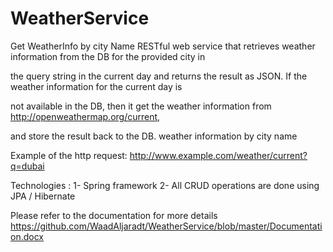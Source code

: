 WeatherService
==============

Get WeatherInfo by city Name
RESTful web service that retrieves weather information from the DB for the provided city in

the query string in the current day and returns the result as JSON. If the weather information for the current day is

not available in the DB, then it get the weather information from http://openweathermap.org/current,

and store the result back to the DB.  weather information by city name

Example of the http request: http://www.example.com/weather/current?q=dubai

Technologies :
1- Spring framework
2- All CRUD operations are done using JPA / Hibernate

Please refer to the documentation for more details 
https://github.com/WaadAljaradt/WeatherService/blob/master/Documentation.docx
